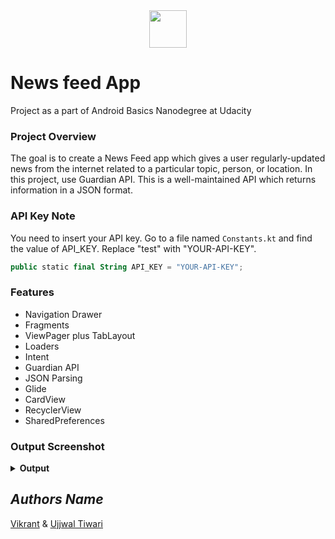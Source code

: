 <div align="center">
  <img height="60" src="https://user-images.githubusercontent.com/85709371/155841695-35896fb3-ee67-4ad6-9a7b-9a27826bb216.png">
</div>

# News feed App
Project as a part of Android Basics Nanodegree at Udacity

### Project Overview
The goal is to create a News Feed app which gives a user regularly-updated news from the internet related to a particular topic, person, or location. In this project, use Guardian API. This is a well-maintained API which returns information in a JSON format.

### API Key Note
You need to insert your API key. Go to a file named `Constants.kt` and find the value of API_KEY. Replace "test" with "YOUR-API-KEY".

```kotlin
public static final String API_KEY = "YOUR-API-KEY";
```
### Features
- Navigation Drawer
- Fragments
- ViewPager plus TabLayout
- Loaders
- Intent
- Guardian API
- JSON Parsing
- Glide
- CardView
- RecyclerView
- SharedPreferences

### Output Screenshot

<details align="center"><summary align="left"><b>Output</b></summary>
  
  ![screenshot_main](https://user-images.githubusercontent.com/33213229/35278055-2862b4ae-008c-11e8-8bed-651025e5b6cc.png)
  ![screenshot_navi](https://user-images.githubusercontent.com/33213229/35278047-1f11fd2e-008c-11e8-97dc-3ee12654b703.png)
  ![screenshot_swipe](https://user-images.githubusercontent.com/33213229/35278128-61fac558-008c-11e8-9ebe-95b93f98b117.png)
  ![screenshot_settings](https://user-images.githubusercontent.com/33213229/35278153-73bc8b14-008c-11e8-993e-5eb0320b9485.png)
  ![screenshot_from_date](https://user-images.githubusercontent.com/33213229/35278158-78bdb732-008c-11e8-8928-876699833e2f.png)
  ![screenshot_color_theme](https://user-images.githubusercontent.com/33213229/35278164-7b4c7402-008c-11e8-80f9-8718d3535464.png)
  ![screenshot_sky_blue_medium](https://user-images.githubusercontent.com/33213229/35278184-880c68a0-008c-11e8-9ec3-c7d0e6dc074a.png)
  ![screenshot_green_large](https://user-images.githubusercontent.com/33213229/35278192-8b7efa5c-008c-11e8-87eb-f1f426f1df96.png)
  
</details>

## *Authors Name*
[Vikrant](https://github.com/vikrant-v28) &
[Ujjwal Tiwari](https://github.com/Ujjwal426)
